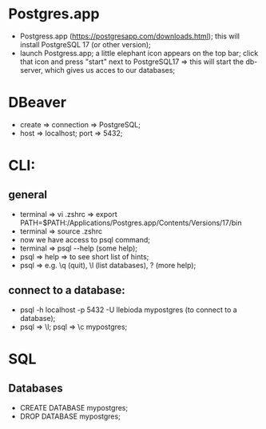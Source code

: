 # Postgres.app

- Postgress.app (https://postgresapp.com/downloads.html); this will install PostgreSQL 17 (or other version);
- launch Postgress.app; a little elephant icon appears on the top bar; click that icon and press "start" next to PostgreSQL17 => this will start the db-server, which gives us acces to our databases;

# DBeaver

- create => connection => PostgreSQL;
- host => localhost; port => 5432;

# CLI:

## general

- terminal => vi .zshrc => export PATH=$PATH:/Applications/Postgres.app/Contents/Versions/17/bin
- terminal => source .zshrc
- now we have access to psql command;
- terminal => psql --help (some help);
- psql => help => to see short list of hints;
- psql => e.g. \q (quit), \l (list databases), \? (more help);

## connect to a database:

- psql -h localhost -p 5432 -U llebioda mypostgres (to connect to a database);
- psql => \l; psql => \c mypostgres;

# SQL

## Databases

- CREATE DATABASE mypostgres;
- DROP DATABASE mypostgres;
